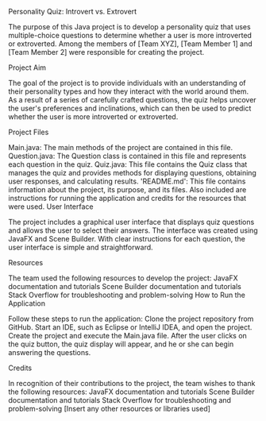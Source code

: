 Personality Quiz: Introvert vs. Extrovert

The purpose of this Java project is to develop a personality quiz that uses multiple-choice questions to determine whether a user is more introverted or extroverted. Among the members of [Team XYZ], [Team Member 1] and [Team Member 2] were responsible for creating the project.

Project Aim

The goal of the project is to provide individuals with an understanding of their personality types and how they interact with the world around them. As a result of a series of carefully crafted questions, the quiz helps uncover the user's preferences and inclinations, which can then be used to predict whether the user is more introverted or extroverted.

Project Files

Main.java: The main methods of the project are contained in this file.
Question.java: The Question class is contained in this file and represents each question in the quiz.
Quiz.java: This file contains the Quiz class that manages the quiz and provides methods for displaying questions, obtaining user responses, and calculating results.
'README.md': This file contains information about the project, its purpose, and its files. Also included are instructions for running the application and credits for the resources that were used.
User Interface

The project includes a graphical user interface that displays quiz questions and allows the user to select their answers. The interface was created using JavaFX and Scene Builder. With clear instructions for each question, the user interface is simple and straightforward.

Resources
 
The team used the following resources to develop the project:
JavaFX documentation and tutorials
Scene Builder documentation and tutorials
Stack Overflow for troubleshooting and problem-solving
How to Run the Application

Follow these steps to run the application:
Clone the project repository from GitHub.
Start an IDE, such as Eclipse or IntelliJ IDEA, and open the project.
Create the project and execute the Main.java file.
After the user clicks on the quiz button, the quiz display will appear, and he or she can begin answering the questions.

Credits
 
In recognition of their contributions to the project, the team wishes to thank the following resources:
JavaFX documentation and tutorials
Scene Builder documentation and tutorials
Stack Overflow for troubleshooting and problem-solving
[Insert any other resources or libraries used]

